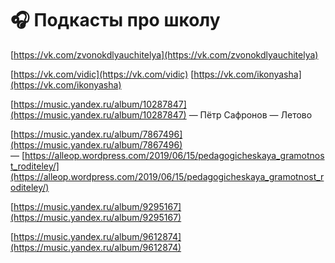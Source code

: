 # 🎧 Подкасты про школу

[https://vk.com/zvonokdlyauchitelya](https://vk.com/zvonokdlyauchitelya)

[https://vk.com/vidic](https://vk.com/vidic)
[https://vk.com/ikonyasha](https://vk.com/ikonyasha)

[https://music.yandex.ru/album/10287847](https://music.yandex.ru/album/10287847) — Пётр Сафронов — Летово

[https://music.yandex.ru/album/7867496](https://music.yandex.ru/album/7867496) — [https://alleop.wordpress.com/2019/06/15/pedagogicheskaya_gramotnost_roditeley/](https://alleop.wordpress.com/2019/06/15/pedagogicheskaya_gramotnost_roditeley/)

[https://music.yandex.ru/album/9295167](https://music.yandex.ru/album/9295167)

[https://music.yandex.ru/album/9612874](https://music.yandex.ru/album/9612874)